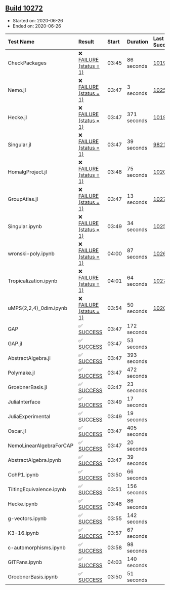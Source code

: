 ## [Build 10272](https://oscarci.mathematik.uni-kl.de/job/oscar/10272/)

* Started on: 2020-06-26
* Ended on: 2020-06-26

| Test Name    | Result | Start | Duration | Last Success | First Failure |
|:-------------|:-------|:------|:---------|:-------------|:--------------|
| CheckPackages | ❌ [FAILURE (status = 1)](https://oscarci.mathematik.uni-kl.de/job/oscar/10272/artifact/logs/build-10272/CheckPackages.log) | 03:45 | 86 seconds | [10197](https://oscarci.mathematik.uni-kl.de/job/oscar/10197/) | [10198](https://oscarci.mathematik.uni-kl.de/job/oscar/10198/) |
| Nemo.jl | ❌ [FAILURE (status = 1)](https://oscarci.mathematik.uni-kl.de/job/oscar/10272/artifact/logs/build-10272/Nemo.jl.log) | 03:47 | 3 seconds | [10252](https://oscarci.mathematik.uni-kl.de/job/oscar/10252/) | [10253](https://oscarci.mathematik.uni-kl.de/job/oscar/10253/) |
| Hecke.jl | ❌ [FAILURE (status = 1)](https://oscarci.mathematik.uni-kl.de/job/oscar/10272/artifact/logs/build-10272/Hecke.jl.log) | 03:47 | 371 seconds | [10197](https://oscarci.mathematik.uni-kl.de/job/oscar/10197/) | [10198](https://oscarci.mathematik.uni-kl.de/job/oscar/10198/) |
| Singular.jl | ❌ [FAILURE (status = 1)](https://oscarci.mathematik.uni-kl.de/job/oscar/10272/artifact/logs/build-10272/Singular.jl.log) | 03:47 | 39 seconds | [9821](https://oscarci.mathematik.uni-kl.de/job/oscar/9821/) | [9822](https://oscarci.mathematik.uni-kl.de/job/oscar/9822/) |
| HomalgProject.jl | ❌ [FAILURE (status = 1)](https://oscarci.mathematik.uni-kl.de/job/oscar/10272/artifact/logs/build-10272/HomalgProject.jl.log) | 03:48 | 75 seconds | [10209](https://oscarci.mathematik.uni-kl.de/job/oscar/10209/) | [10210](https://oscarci.mathematik.uni-kl.de/job/oscar/10210/) |
| GroupAtlas.jl | ❌ [FAILURE (status = 1)](https://oscarci.mathematik.uni-kl.de/job/oscar/10272/artifact/logs/build-10272/GroupAtlas.jl.log) | 03:47 | 13 seconds | [10271](https://oscarci.mathematik.uni-kl.de/job/oscar/10271/) | [10272](https://oscarci.mathematik.uni-kl.de/job/oscar/10272/) |
| Singular.ipynb | ❌ [FAILURE (status = 1)](https://oscarci.mathematik.uni-kl.de/job/oscar/10272/artifact/logs/build-10272/Singular.ipynb.log) | 03:49 | 34 seconds | [10252](https://oscarci.mathematik.uni-kl.de/job/oscar/10252/) | [10253](https://oscarci.mathematik.uni-kl.de/job/oscar/10253/) |
| wronski-poly.ipynb | ❌ [FAILURE (status = 1)](https://oscarci.mathematik.uni-kl.de/job/oscar/10272/artifact/logs/build-10272/wronski-poly.ipynb.log) | 04:00 | 87 seconds | [10267](https://oscarci.mathematik.uni-kl.de/job/oscar/10267/) | [10268](https://oscarci.mathematik.uni-kl.de/job/oscar/10268/) |
| Tropicalization.ipynb | ❌ [FAILURE (status = 1)](https://oscarci.mathematik.uni-kl.de/job/oscar/10272/artifact/logs/build-10272/Tropicalization.ipynb.log) | 04:01 | 64 seconds | [10271](https://oscarci.mathematik.uni-kl.de/job/oscar/10271/) | [10272](https://oscarci.mathematik.uni-kl.de/job/oscar/10272/) |
| uMPS(2,2,4)_0dim.ipynb | ❌ [FAILURE (status = 1)](https://oscarci.mathematik.uni-kl.de/job/oscar/10272/artifact/logs/build-10272/uMPS-2-2-4-_0dim.ipynb.log) | 03:54 | 50 seconds | [10209](https://oscarci.mathematik.uni-kl.de/job/oscar/10209/) | [10210](https://oscarci.mathematik.uni-kl.de/job/oscar/10210/) |
| GAP | ✅ [SUCCESS](https://oscarci.mathematik.uni-kl.de/job/oscar/10272/artifact/logs/build-10272/GAP.log) | 03:47 | 172 seconds |  |  |
| GAP.jl | ✅ [SUCCESS](https://oscarci.mathematik.uni-kl.de/job/oscar/10272/artifact/logs/build-10272/GAP.jl.log) | 03:47 | 53 seconds |  |  |
| AbstractAlgebra.jl | ✅ [SUCCESS](https://oscarci.mathematik.uni-kl.de/job/oscar/10272/artifact/logs/build-10272/AbstractAlgebra.jl.log) | 03:47 | 393 seconds |  |  |
| Polymake.jl | ✅ [SUCCESS](https://oscarci.mathematik.uni-kl.de/job/oscar/10272/artifact/logs/build-10272/Polymake.jl.log) | 03:47 | 472 seconds |  |  |
| GroebnerBasis.jl | ✅ [SUCCESS](https://oscarci.mathematik.uni-kl.de/job/oscar/10272/artifact/logs/build-10272/GroebnerBasis.jl.log) | 03:47 | 23 seconds |  |  |
| JuliaInterface | ✅ [SUCCESS](https://oscarci.mathematik.uni-kl.de/job/oscar/10272/artifact/logs/build-10272/JuliaInterface.log) | 03:49 | 17 seconds |  |  |
| JuliaExperimental | ✅ [SUCCESS](https://oscarci.mathematik.uni-kl.de/job/oscar/10272/artifact/logs/build-10272/JuliaExperimental.log) | 03:49 | 19 seconds |  |  |
| Oscar.jl | ✅ [SUCCESS](https://oscarci.mathematik.uni-kl.de/job/oscar/10272/artifact/logs/build-10272/Oscar.jl.log) | 03:47 | 405 seconds |  |  |
| NemoLinearAlgebraForCAP | ✅ [SUCCESS](https://oscarci.mathematik.uni-kl.de/job/oscar/10272/artifact/logs/build-10272/NemoLinearAlgebraForCAP.log) | 03:47 | 20 seconds |  |  |
| AbstractAlgebra.ipynb | ✅ [SUCCESS](https://oscarci.mathematik.uni-kl.de/job/oscar/10272/artifact/logs/build-10272/AbstractAlgebra.ipynb.log) | 03:47 | 39 seconds |  |  |
| CohP1.ipynb | ✅ [SUCCESS](https://oscarci.mathematik.uni-kl.de/job/oscar/10272/artifact/logs/build-10272/CohP1.ipynb.log) | 03:50 | 66 seconds |  |  |
| TiltingEquivalence.ipynb | ✅ [SUCCESS](https://oscarci.mathematik.uni-kl.de/job/oscar/10272/artifact/logs/build-10272/TiltingEquivalence.ipynb.log) | 03:51 | 156 seconds |  |  |
| Hecke.ipynb | ✅ [SUCCESS](https://oscarci.mathematik.uni-kl.de/job/oscar/10272/artifact/logs/build-10272/Hecke.ipynb.log) | 03:48 | 86 seconds |  |  |
| g-vectors.ipynb | ✅ [SUCCESS](https://oscarci.mathematik.uni-kl.de/job/oscar/10272/artifact/logs/build-10272/g-vectors.ipynb.log) | 03:55 | 142 seconds |  |  |
| K3-16.ipynb | ✅ [SUCCESS](https://oscarci.mathematik.uni-kl.de/job/oscar/10272/artifact/logs/build-10272/K3-16.ipynb.log) | 03:57 | 67 seconds |  |  |
| c-automorphisms.ipynb | ✅ [SUCCESS](https://oscarci.mathematik.uni-kl.de/job/oscar/10272/artifact/logs/build-10272/c-automorphisms.ipynb.log) | 03:58 | 98 seconds |  |  |
| GITFans.ipynb | ✅ [SUCCESS](https://oscarci.mathematik.uni-kl.de/job/oscar/10272/artifact/logs/build-10272/GITFans.ipynb.log) | 04:03 | 140 seconds |  |  |
| GroebnerBasis.ipynb | ✅ [SUCCESS](https://oscarci.mathematik.uni-kl.de/job/oscar/10272/artifact/logs/build-10272/GroebnerBasis.ipynb.log) | 03:50 | 51 seconds |  |  |

